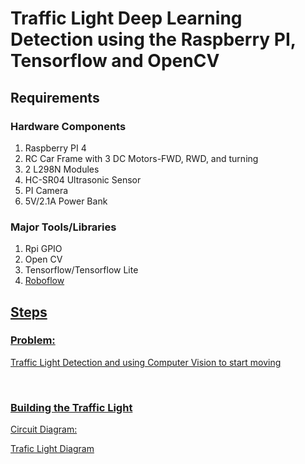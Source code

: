 # Traffic Light Deep Learning Detection using the Raspberry PI, Tensorflow and OpenCV

## Requirements

### Hardware Components
<ol>
<li>Raspberry PI 4</li>
<li>RC Car Frame with 3 DC Motors-FWD, RWD, and turning</li>
<li>2 L298N Modules</li>
<li>HC-SR04 Ultrasonic Sensor</li>
<li>PI Camera</li>
<li>5V/2.1A Power Bank</li>
</ol>

### Major Tools/Libraries
<ol>
<li>Rpi GPIO</li>
<li>Open CV</li>
<li>Tensorflow/Tensorflow Lite</li>
<li><a href="https://app.roboflow.com/project/traffic-lights-cchqa/14">Roboflow</li>
</ol>


## Steps

### Problem:
<p>Traffic Light Detection and using Computer Vision to start moving</p>

<br>

### Building the Traffic Light

<p>Circuit Diagram:</p>
<a href="https://everycircuit.com/circuit/4629766323568640/simple-circuit-with-2-led">Trafic Light Diagram</a><br>

### 

